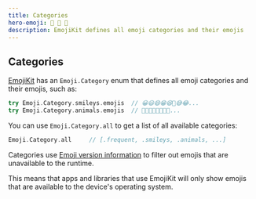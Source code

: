 ```yaml
---
title: Categories
hero-emoji: 🐻 🍔 🏬
description: EmojiKit defines all emoji categories and their emojis
---
```



## Categories

[EmojiKit](/emojikit) has an ``Emoji.Category`` enum that defines all emoji categories and their emojis, such as:

```swift
try Emoji.Category.smileys.emojis  // 😀😃😄😁😆🥹😅😂...
try Emoji.Category.animals.emojis  // 🐶🐱🐭🐹🐰🦊🐻🐼...
```

You can use ``Emoji.Category.all`` to get a list of all available categories:

```swift
Emoji.Category.all     // [.frequent, .smileys, .animals, ...]
```

Categories use [Emoji version information](/emojikit/features/version-info) to filter out emojis that are unavailable to the runtime. 

This means that apps and libraries that use EmojiKit will only show emojis that are available to the device's operating system.